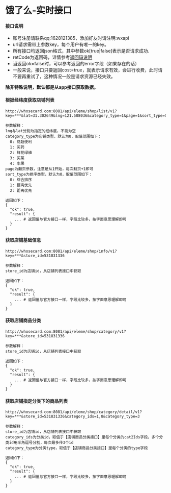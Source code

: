 # 饿了么-实时接口

#### 接口说明
* 账号注册请联系qq:1628121385，添加好友时请注明:wxapi
* url请求需带上参数key，每个用户有唯一的key。
* 所有接口均返回json格式，其中参数ok[true|false]表示是否请求成功.
* retCode为返回码，详情参考[返回码说明](https://github.com/iwoods100/wxapi-doc/blob/master/retcode.md)
* 当返回ok=false时，可以参考返回的error字段（如果存在的话）
* 一般来说，接口只要返回cost=true，就表示请求有效，会进行收费，此时请不要再重试了，这种情况一般是请求资源已经失效。

**除非特殊说明，默认都是从app接口获取数据。**

#### 根据经纬度获取店铺列表
```
http://whosecard.com:8081/api/eleme/shop/list/v1?key=***&lat=31.302649&lng=121.508036&category_type=1&page=1&sort_type=0

参数解释：
lng与lat分别为指定的经纬度，不能为空
category_type为店铺类型，默认为0，取值范围如下：
  0: 商超便利
  1: 买药
  2: 鲜花绿植
  3: 买菜
  4: 水果
page为翻页参数，注意是从1开始，每次翻页+1即可
sort_type为排序类型，默认为0，取值范围如下：
  0: 综合排序
  1: 距离优先
  2: 距离优先

返回如下：
{
  "ok": true,
  "result": {
    ... # 返回值与官方接口一样，字段比较多，按字面意思理解即可
  }
}
```

#### 获取店铺基础信息
```
http://whosecard.com:8081/api/eleme/shop/info/v1?key=***&store_id=531831336

参数解释：
store_id为店铺id，从店铺列表接口中获取

返回如下：
{
  "ok": true,
  "result": {
    ... # 返回值与官方接口一样，字段比较多，按字面意思理解即可
  }
}
```

#### 获取店铺商品分类
```
http://whosecard.com:8081/api/eleme/shop/category/v1?key=***&store_id=531831336

参数解释：
store_id为店铺id，从店铺列表接口中获取

返回如下：
{
  "ok": true,
  "result": {
    ... # 返回值与官方接口一样，字段比较多，按字面意思理解即可
  }
}
```

#### 获取店铺指定分类下的商品列表
```
http://whosecard.com:8081/api/eleme/shop/category/detail/v1?key=***&store_id=531831336&category_ids=1,8&category_type=3

参数解释：
store_id为店铺id，从店铺列表接口中获取
category_ids为分类id，取值于【店铺商品分类接口】里每个分类的cat2Ids字段，多个分类id用半角逗号分割，每次最多传3个id
category_type为分类type，取值于【店铺商品分类接口】里每个分类的type字段

返回如下：
{
  "ok": true,
  "result": {
    ... # 返回值与官方接口一样，字段比较多，按字面意思理解即可
  }
}
```
